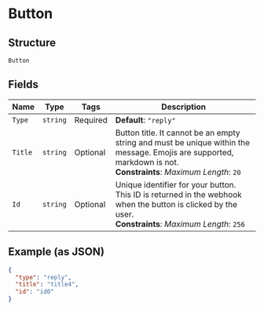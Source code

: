 
# Button

## Structure

`Button`

## Fields

| Name | Type | Tags | Description |
|  --- | --- | --- | --- |
| `Type` | `string` | Required | **Default**: `"reply"` |
| `Title` | `string` | Optional | Button title. It cannot be an empty string and must be unique within the message. Emojis are supported, markdown is not.<br>**Constraints**: *Maximum Length*: `20` |
| `Id` | `string` | Optional | Unique identifier for your button. This ID is returned in the webhook when the button is clicked by the user.<br>**Constraints**: *Maximum Length*: `256` |

## Example (as JSON)

```json
{
  "type": "reply",
  "title": "title4",
  "id": "id0"
}
```

